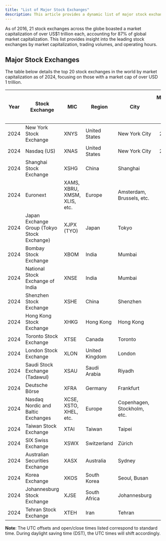 ```yaml
---
title: "List of Major Stock Exchanges"
description: This article provides a dynamic list of major stock exchanges around the world. It also includes futures exchanges that offer trading in securities, alongside futures contracts. Notably, exchanges that belong to the "$1 Trillion Club" (exchanges with market capitalizations exceeding US$1 trillion) dominate global markets.
---
```



As of 2016, 21 stock exchanges across the globe boasted a market capitalization of over US$1 trillion each, accounting for 87% of global market capitalization. This list provides insight into the leading stock exchanges by market capitalization, trading volumes, and operating hours.

## Major Stock Exchanges

The table below details the top 20 stock exchanges in the world by market capitalization as of 2024, focusing on those with a market cap of over USD 1 trillion.

| Year | Stock Exchange                                    | MIC                           | Region      | City                     | Market Cap (USD tn) | Monthly Trade Volume (USD bn) | Time Zone | UTC Offset | DST | Open Hours (Local Time) | Open (UTC) | Close (UTC) |
|------|---------------------------------------------------|-------------------------------|-------------|--------------------------|--------------------:|-----------------------------:|-----------|------------|-----|--------------------------|------------|-------------|
| 2024 | New York Stock Exchange                           | XNYS                          | United States | New York City            | 28.33               | 1,452                       | EST/EDT   | −5:00      | Yes | 09:30–16:00              | 14:30      | 21:00       |
| 2024 | Nasdaq (US)                                       | XNAS                          | United States | New York City            | 26.62               | 1,262                       | EST/EDT   | −5:00      | Yes | 09:30–16:00              | 14:30      | 21:00       |
| 2024 | Shanghai Stock Exchange                           | XSHG                          | China        | Shanghai                 | 7.40                | 536                         | CST       | +8:00      | No  | 09:30–15:00              | 01:30      | 07:00       |
| 2024 | Euronext                                           | XAMS, XBRU, XMSM, XLIS, etc.  | Europe       | Amsterdam, Brussels, etc.| 7.22                | 174                         | CET/CEST  | +1:00      | Yes | 09:00–17:30              | 08:00      | 16:30       |
| 2024 | Japan Exchange Group (Tokyo Stock Exchange)       | XJPX (TYO)                    | Japan        | Tokyo                    | 6.94                | 797                         | JST       | +9:00      | No  | 09:00–15:00              | 00:00      | 06:00       |
| 2024 | Bombay Stock Exchange                             | XBOM                          | India        | Mumbai                   | 5.67                |                             | IST       | +5:30      | No  | 09:15–15:30              | 03:45      | 10:00       |
| 2024 | National Stock Exchange of India                  | XNSE                          | India        | Mumbai                   | 5.66                | 481                         | IST       | +5:30      | No  | 09:15–15:30              | 03:45      | 10:00       |
| 2024 | Shenzhen Stock Exchange                           | XSHE                          | China        | Shenzhen                 | 4.60                |                             | CST       | +8:00      | No  | 09:30–15:00              | 01:30      | 07:00       |
| 2024 | Hong Kong Stock Exchange                          | XHKG                          | Hong Kong    | Hong Kong                | 4.06                | 182                         | HKT       | +8:00      | No  | 09:30–16:00              | 01:30      | 08:00       |
| 2024 | Toronto Stock Exchange                            | XTSE                          | Canada       | Toronto                  | 3.35                | 97                          | EST/EDT   | −5:00      | Yes | 09:30–16:00              | 14:30      | 21:00       |
| 2024 | London Stock Exchange                             | XLON                          | United Kingdom | London                 | 3.24                | 219                         | GMT/BST   | +0:00      | Yes | 08:00–16:30              | 08:00      | 16:30       |
| 2024 | Saudi Stock Exchange (Tadawul)                    | XSAU                          | Saudi Arabia | Riyadh                   | 2.72                |                             | AST       | +3:00      | No  | 10:00–15:00              | 07:00      | 12:00       |
| 2024 | Deutsche Börse                                    | XFRA                          | Germany      | Frankfurt                | 2.25                | 140                         | CET/CEST  | +1:00      | Yes | 08:00–17:30              | 07:00      | 16:30       |
| 2024 | Nasdaq Nordic and Baltic Exchanges                | XCSE, XSTO, XHEL, etc.        | Europe       | Copenhagen, Stockholm, etc.| 2.17              | 72                          | CET/CEST  | +1:00      | Yes | Various                  | Various    | Various     |
| 2024 | Taiwan Stock Exchange                             | XTAI                          | Taiwan       | Taipei                   | 2.17                | 75                          | NST       | +8:00      | No  | 09:00–13:30              | 01:00      | 05:30       |
| 2024 | SIX Swiss Exchange                                | XSWX                          | Switzerland  | Zürich                   | 1.95                | 77                          | CET/CEST  | +1:00      | Yes | 09:00–17:30              | 08:00      | 16:30       |
| 2024 | Australian Securities Exchange                    | XASX                          | Australia    | Sydney                   | 1.88                |                             | AEST/AEDT | +10:00     | Yes | 10:00–16:00              | 00:00      | 06:00       |
| 2024 | Korea Exchange                                    | XKOS                          | South Korea  | Seoul, Busan             | 1.87                | 277                         | KST       | +9:00      | No  | 09:00–15:30              | 00:00      | 06:30       |
| 2024 | Johannesburg Stock Exchange                       | XJSE                          | South Africa | Johannesburg             | 1.87                | 29                          | SAST      | +2:00      | No  | 09:00–17:00              | 07:00      | 15:00       |
| 2024 | Tehran Stock Exchange                             | XTEH                          | Iran         | Tehran                   | 1.52                |                             |            |            |     |                            |            |             |

**Note**: The UTC offsets and open/close times listed correspond to standard time. During daylight saving time (DST), the UTC times will shift accordingly.
